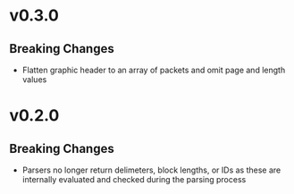 # v0.3.0
## Breaking Changes
- Flatten graphic header to an array of packets and omit page and length values

# v0.2.0
## Breaking Changes
- Parsers no longer return delimeters, block lengths, or IDs as these are internally evaluated and checked during the parsing process